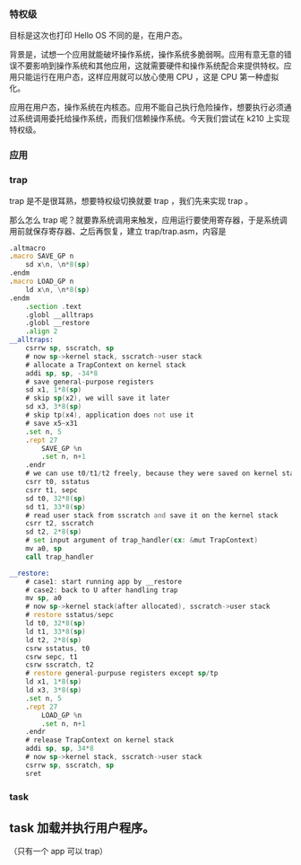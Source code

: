 ### 特权级

目标是这次也打印 Hello OS 不同的是，在用户态。

背景是，试想一个应用就能破坏操作系统，操作系统多脆弱啊。应用有意无意的错误不要影响到操作系统和其他应用，这就需要硬件和操作系统配合来提供特权。应用只能运行在用户态，这样应用就可以放心使用 CPU ，这是 CPU 第一种虚拟化。

应用在用户态，操作系统在内核态。应用不能自己执行危险操作，想要执行必须通过系统调用委托给操作系统，而我们信赖操作系统。今天我们尝试在 k210 上实现特权级。

### 应用



### trap

trap 是不是很耳熟，想要特权级切换就要 trap ，我们先来实现 trap 。

那么怎么 trap 呢？就要靠系统调用来触发，应用运行要使用寄存器，于是系统调用前就保存寄存器、之后再恢复，建立 trap/trap.asm，内容是

```asm
.altmacro
.macro SAVE_GP n
    sd x\n, \n*8(sp)
.endm
.macro LOAD_GP n
    ld x\n, \n*8(sp)
.endm
    .section .text
    .globl __alltraps
    .globl __restore
    .align 2
__alltraps:
    csrrw sp, sscratch, sp
    # now sp->kernel stack, sscratch->user stack
    # allocate a TrapContext on kernel stack
    addi sp, sp, -34*8
    # save general-purpose registers
    sd x1, 1*8(sp)
    # skip sp(x2), we will save it later
    sd x3, 3*8(sp)
    # skip tp(x4), application does not use it
    # save x5~x31
    .set n, 5
    .rept 27
        SAVE_GP %n
        .set n, n+1
    .endr
    # we can use t0/t1/t2 freely, because they were saved on kernel stack
    csrr t0, sstatus
    csrr t1, sepc
    sd t0, 32*8(sp)
    sd t1, 33*8(sp)
    # read user stack from sscratch and save it on the kernel stack
    csrr t2, sscratch
    sd t2, 2*8(sp)
    # set input argument of trap_handler(cx: &mut TrapContext)
    mv a0, sp
    call trap_handler

__restore:
    # case1: start running app by __restore
    # case2: back to U after handling trap
    mv sp, a0
    # now sp->kernel stack(after allocated), sscratch->user stack
    # restore sstatus/sepc
    ld t0, 32*8(sp)
    ld t1, 33*8(sp)
    ld t2, 2*8(sp)
    csrw sstatus, t0
    csrw sepc, t1
    csrw sscratch, t2
    # restore general-purpuse registers except sp/tp
    ld x1, 1*8(sp)
    ld x3, 3*8(sp)
    .set n, 5
    .rept 27
        LOAD_GP %n
        .set n, n+1
    .endr
    # release TrapContext on kernel stack
    addi sp, sp, 34*8
    # now sp->kernel stack, sscratch->user stack
    csrrw sp, sscratch, sp
    sret

```

### task

## task 加载并执行用户程序。

（只有一个 app 可以 trap）